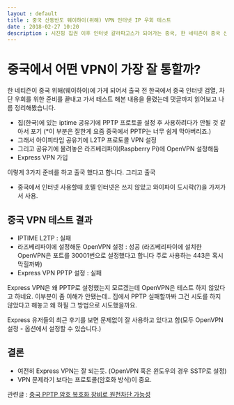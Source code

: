 ```yaml
---
layout : default
title : 중국 산동반도 웨이하이(위해) VPN 인터넷 IP 우회 테스트
date : 2018-02-27 10:20
description : 시진핑 집권 이후 인터넷 갈라파고스가 되어가는 중국, 한 네티즌이 중국 산동반도에 있는 웨이하이(위해)라는 곳에서 IP 우회를 통해 인터넷을 하려고 VPN을 사용했다며 글을 올렸는데 그에 대한 정리
---
```


# 중국에서 어떤 VPN이 가장 잘 통할까?
한 네티즌이 중국 위해(웨이하이)에 가게 되어서 출국 전 한국에서 중국 인터넷 검열, 차단 우회를 위한 준비를 끝내고 가서 테스트 해본 내용을 욜렸는데 댓글까지 읽어보고 나름 정리해봤습니다.

* 집(한국)에 있는 iptime 공유기에 PPTP 프로토콜 설정 후 사용하려다가 안될 것 같아서 포기 (*이 부분은 잘한게 요즘 중국에서 PPTP는 너무 쉽게 막아버리죠.)
* 그래서 아이피타임 공유기에 L2TP 프로토콜 VPN 설정
* 그리고 공유기에 물려놓은 라즈베리파이(Raspberry Pi)에 OpenVPN 설정해둠
* Express VPN 가입

이렇게 3가지 준비를 하고 출국 했다고 합니다. 그리고 출국

* 중국에서 인터넷 사용할때 호텔 인터넷은 쓰지 않았고 와이파이 도시락(?)을 가져가서 사용.

## 중국 VPN 테스트 결과
* IPTIME L2TP : 실패
* 라즈베리파이에 설정해둔 OpenVPN 설정 : 성공 (라즈베리파이에 설치한 OpenVPN은 포트를 30001번으로 설정했다고 합니다 주로 사용하는 443은 혹시 막힐까봐)
* Express VPN PPTP 설정 : 실패

Express VPN은 왜 PPTP로 설정했는지 모르겠는데 OpenVPN은 테스트 하지 않았다고 하네요. 이부분이 좀 이해가 안됐는데.. 집에서 PPTP 실패할까봐 그건 시도를 하지 않았다고 해놓고 왜 하필 그 방법으로 시도했을까요.

Express 유저들의 최근 후기를 보면 문제없이 잘 사용하고 있다고 함(모두 OpenVPN 설정 - 옵션에서 설정할 수 있습니다.) 

## 결론
* 여전히 Express VPN는 잘 되는듯. (OpenVPN 혹은 윈도우의 경우 SSTP로 설정)
* VPN 문제라기 보다는 프로토콜(암호화 방식)이 중요.

관련글 : [중국 PPTP 암호 복호화 장비로 원천차단 가능성](http://ggulmoney.com/%ec%a4%91%ea%b5%ad-pptp-vpn/)

